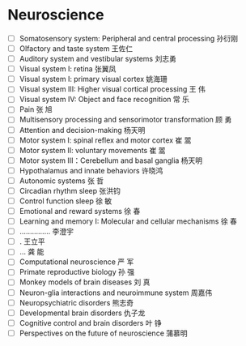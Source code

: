 
# Neuroscience 

- [ ] Somatosensory system: Peripheral and central processing	孙衍刚
- [ ] Olfactory and taste system	王佐仁
- [ ] Auditory system and vestibular systems	刘志勇
- [ ] Visual system I: retina	张翼凤
- [ ] Visual system I: primary visual cortex	姚海珊
- [ ] Visual system III: Higher visual cortical processing	王   伟
- [ ] Visual system IV: Object and face recognition	常   乐
- [ ] Pain	张   旭
- [ ] Multisensory processing and sensorimotor transformation	顾   勇
- [ ] Attention and decision-making	杨天明
- [ ] Motor system I: spinal reflex and motor cortex	崔   翯
- [ ] Motor system II: voluntary movements	崔   翯
- [ ] Motor system III：Cerebellum and basal ganglia	杨天明
- [ ] Hypothalamus and innate behaviors	许晓鸿
- [ ] Autonomic systems	张   哲
- [ ] Circadian rhythm sleep	张洪钧
- [ ] Control function sleep	徐   敏
- [ ] Emotional and reward systems	徐   春
- [ ] Learning and memory I: Molecular and cellular mechanisms	徐   春
- [ ] ……………	李澄宇
- [ ] .	王立平
- [ ] …	龚   能
- [ ] Computational neuroscience	严   军
- [ ] Primate reproductive biology	孙   强
- [ ] Monkey models of brain diseases	刘   真
- [ ] Neuron-glia interactions and neuroimmune system	周嘉伟
- [ ] Neuropsychiatric disorders	熊志奇
- [ ] Developmental brain disorders	仇子龙
- [ ] Cognitive control and brain disorders	叶   铮
- [ ] Perspectives on the future of neuroscience	蒲慕明
